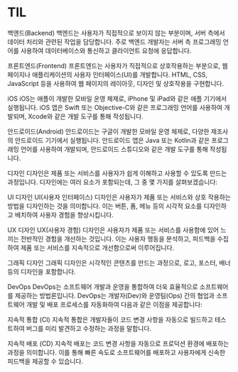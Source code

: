 # TIL
백엔드(Backend)
백엔드는 사용자가 직접적으로 보이지 않는 부분이며, 서버 측에서 데이터 처리와 관련된 작업을 담당합니다. 주로 백엔드 개발자는 서버 측 프로그래밍 언어를 사용하여 데이터베이스와 통신하고 클라이언트 요청에 응답합니다.

프론트엔드(Frontend)
프론트엔드는 사용자가 직접적으로 상호작용하는 부분으로, 웹 페이지나 애플리케이션의 사용자 인터페이스(UI)를 개발합니다. HTML, CSS, JavaScript 등을 사용하여 웹 페이지의 레이아웃, 디자인 및 상호작용을 구현합니다.

iOS
iOS는 애플이 개발한 모바일 운영 체제로, iPhone 및 iPad와 같은 애플 기기에서 실행됩니다. iOS 앱은 Swift 또는 Objective-C와 같은 프로그래밍 언어를 사용하여 개발되며, Xcode와 같은 개발 도구를 통해 작성됩니다.

안드로이드(Android)
안드로이드는 구글이 개발한 모바일 운영 체제로, 다양한 제조사의 안드로이드 기기에서 실행됩니다. 안드로이드 앱은 Java 또는 Kotlin과 같은 프로그래밍 언어를 사용하여 개발되며, 안드로이드 스튜디오와 같은 개발 도구를 통해 작성됩니다.

디자인
디자인은 제품 또는 서비스를 사용자가 쉽게 이해하고 사용할 수 있도록 만드는 과정입니다. 디자인에는 여러 요소가 포함되는데, 그 중 몇 가지를 살펴보겠습니다:

UI 디자인
UI(사용자 인터페이스) 디자인은 사용자가 제품 또는 서비스와 상호 작용하는 방법을 디자인하는 것을 의미합니다. 이는 버튼, 폼, 메뉴 등의 시각적 요소를 디자인하고 배치하여 사용자 경험을 향상시킵니다.

UX 디자인
UX(사용자 경험) 디자인은 사용자가 제품 또는 서비스를 사용함에 있어 느끼는 전반적인 경험을 개선하는 것입니다. 이는 사용자 행동을 분석하고, 피드백을 수집하여 제품 또는 서비스를 지속적으로 개선함으로써 이루어집니다.

그래픽 디자인
그래픽 디자인은 시각적인 콘텐츠를 만드는 과정으로, 로고, 포스터, 배너 등의 디자인을 포함합니다.

DevOps
DevOps는 소프트웨어 개발과 운영을 통합하여 더욱 효율적으로 소프트웨어를 제공하는 방법론입니다. DevOps는 개발자(Dev)와 운영팀(Ops) 간의 협업과 소프트웨어 개발 및 배포 프로세스를 자동화하여 다음과 같은 이점을 제공합니다:

지속적 통합 (CI)
지속적 통합은 개발자들이 코드 변경 사항을 자동으로 빌드하고 테스트하여 버그를 미리 발견하고 수정하는 과정을 말합니다.

지속적 배포 (CD)
지속적 배포는 코드 변경 사항을 자동으로 프로덕션 환경에 배포하는 과정을 의미합니다. 이를 통해 빠른 속도로 소프트웨어를 배포하고 사용자에게 신속한 피드백을 제공할 수 있습니다.